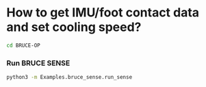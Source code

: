 # How to get IMU/foot contact data and set cooling speed?
```bash
cd BRUCE-OP
```

### Run BRUCE SENSE
```bash
python3 -m Examples.bruce_sense.run_sense
```